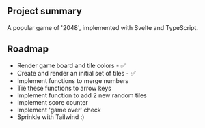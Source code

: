 ## Project summary

A popular game of '2048', implemented with Svelte and TypeScript.

## Roadmap

- Render game board and tile colors - ✅
- Create and render an initial set of tiles - ✅
- Implement functions to merge numbers
- Tie these functions to arrow keys
- Implement function to add 2 new random tiles
- Implement score counter
- Implement 'game over' check
- Sprinkle with Tailwind :)
